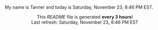 My name is Tanner and today is Saturday, November 23, 8:46 PM EST.

<p align="center">This <i>README</i> file is generated <b>every 3 hours</b>!</br>Last refresh: Saturday, November 23, 8:46 PM EST<br /></p>

